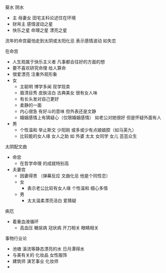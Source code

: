 葵水 阴水

- 主 母妻女 田宅主科论述住在环境
- 财帛主 感情波动之星
- 快乐之星 命理之星 漂亮之星

流年的命宫最怕走到太阴或太阳化忌 表示感情波动 如失恋

在命宫

- 人生观属于快乐主义者 凡事都会往好的方面的想
- 要不喜欢研究命理 给人算命
- 很爱漂亮 注重外观形象
- 女
  - 主聪明 博学多闻 现学现卖
  - 眉清目秀 皮肤洁白 古典美女 很有女人味
  - 有长头发对自己更好
  - 柔静的一面
  - 内心很急 有好斗的意味 但外表还是文静
  - 婚姻感情上有猜疑心（仅限婚姻感情） 如老公对她很好 但是怀疑外面有人
- 男
  - 个性温和 举止斯文 少阳刚 或多或少有点娘娘腔（如马英九）
  - 比较能的女人缘 女人之助 如 外婆 太太 女同学 女儿 芸芸众生

太阴配文曲

- 命宫
  - 在哲学命理 的成就特别高
- 夫妻宫
  - 因妻得贵 （弹幕反应 文曲化忌 他是个同性恋）
  - 女
    - 表示老公比较有女人缘 个性温和 细心多情
  - 男
    - 太太温柔漂亮洁白 爱猜疑

疾厄

- 着重血液循环
  - 高血压 糖尿病 冠状病 开刀相关 眼睛相关

事物行业论

- 池塘 溪流等静态漂亮的水 日月潭得水
- 与美有关的 化妆品 女性服饰
- 建筑师 演艺事业 化妆师
-

